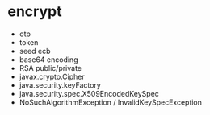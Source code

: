 # encrypt
- otp
- token
- seed ecb
- base64 encoding
- RSA public/private
- javax.crypto.Cipher
- java.security.keyFactory
- java.security.spec.X509EncodedKeySpec
- NoSuchAlgorithmException / InvalidKeySpecException
